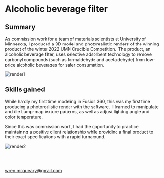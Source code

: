 # Alcoholic beverage filter

## Summary

As commission work for a team of materials scientists at University of Minnesota, I produced a 3D model and photorealistic renders of the winning product of the winter 2022 UMN Crucible Competition.  The product, an alcoholic beverage filter, uses selective adsorbent technology to remove carbonyl compounds (such as formaldehyde and acetaldehyde) from low-price alcoholic beverages for safer consumption.

![render1](/images/projects/alcoholic_beverage_filter/render1.png)

## Skills gained

While hardly my first time modeling in Fusion 360, this was my first time producing a photorealistic render with the software.  I learned to manipulate and tile bump-map texture patterns, as well as adjust lighting angle and color temperature.

Since this was commission work, I had the opportunity to practice maintaining a positive client relationship while providing a final product to their exact specifications with a rapid turnaround.

![render2](/images/projects/alcoholic_beverage_filter/render2.png)

<br/><br/>

wren.mcqueary@gmail.com
